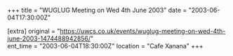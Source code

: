 +++
title = "WUGLUG Meeting on Wed 4th June 2003"
date = "2003-06-04T17:30:00Z"

[extra]
original = "https://uwcs.co.uk/events/wuglug-meeting-on-wed-4th-june-2003-1474488942856/"    
ent_time = "2003-06-04T18:30:00Z"
location = "Cafe Xanana"
+++



